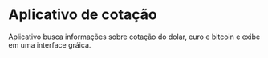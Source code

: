 # Aplicativo de cotação 
 Aplicativo busca informações sobre cotação do dolar, euro e bitcoin e exibe em uma interface gráica.
